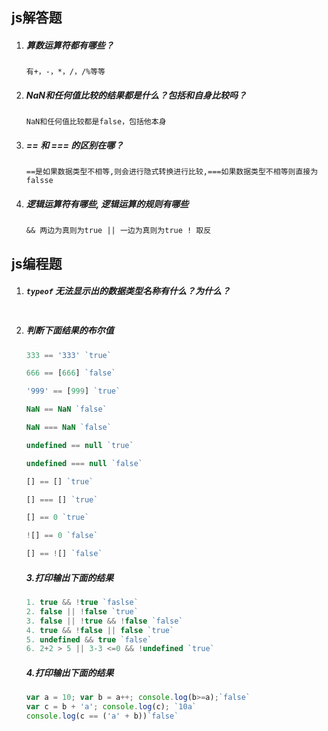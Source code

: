## js解答题

1. ##### 算数运算符都有哪些？

   ```
   有+，-，*，/，/%等等
   ```

2. ##### NaN和任何值比较的结果都是什么？包括和自身比较吗？

   ```
   NaN和任何值比较都是false，包括他本身
   ```

3. ##### == 和 === 的区别在哪？

   ```
   ==是如果数据类型不相等,则会进行隐式转换进行比较,===如果数据类型不相等则直接为falsse
   ```


4. ##### 逻辑运算符有哪些, 逻辑运算的规则有哪些

   ```
   && 两边为真则为true || 一边为真则为true ! 取反
   ```


## js编程题

1. ##### `typeof` 无法显示出的数据类型名称有什么？为什么？
   
   ```js
   
   ```
   
2. ##### 判断下面结果的布尔值

   ```js
   333 == '333' `true` 
   
   666 == [666] `false` 
   
   '999' == [999] `true` 
   
   NaN == NaN `false`
   
   NaN === NaN `false` 
   
   undefined == null `true`
   
   undefined === null `false` 
   
   [] == [] `true`
   
   [] === [] `true`
   
   [] == 0 `true` 
   
   ![] == 0 `false`
   
   [] == ![] `false` 
   ```

   ##### 3.打印输出下面的结果

   ```js
   1. true && !true `faslse`
   2. false || !false `true`
   3. false || !true && !false `false`
   4. true && !false || false `true`
   5. undefined && true `false`
   6. 2+2 > 5 || 3-3 <=0 && !undefined `true`
   ```

   #####  4.打印输出下面的结果

   ```js
   var a = 10; var b = a++; console.log(b>=a);`false` 
   var c = b + 'a'; console.log(c); `10a`
   console.log(c == ('a' + b))`false`
   ```

   